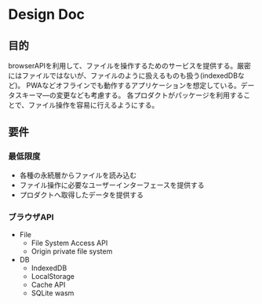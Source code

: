 # Design Doc

## 目的
browserAPIを利用して、ファイルを操作するためのサービスを提供する。厳密にはファイルではないが、ファイルのように扱えるものも扱う(indexedDBなど)。
PWAなどオフラインでも動作するアプリケーションを想定している。データスキーマ―の変更なども考慮する。
各プロダクトがパッケージを利用することで、ファイル操作を容易に行えるようにする。

## 要件

### 最低限度
- 各種の永続層からファイルを読み込む
- ファイル操作に必要なユーザーインターフェースを提供する
- プロダクトへ取得したデータを提供する

### ブラウザAPI

- File
  - File System Access API
  - Origin private file system
- DB
  - IndexedDB
  - LocalStorage
  - Cache API
  - SQLite wasm

